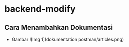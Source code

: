 # backend-modify


## Cara Menambahkan Dokumentasi

- Gambar
![Img 1](dokumentation postman/articles.png)